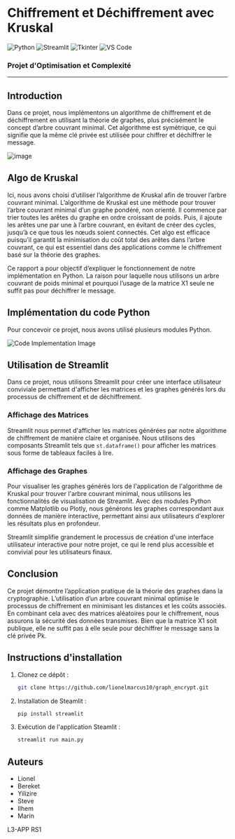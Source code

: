 # Chiffrement et Déchiffrement avec Kruskal

![Python](https://img.shields.io/badge/Python-3.8%2B-blue)
![Streamlit](https://img.shields.io/badge/Streamlit-1.0-red)
![Tkinter](https://img.shields.io/badge/Tkinter-UI-blueviolet)
![VS Code](https://img.shields.io/badge/VS%20Code-Editor-blue)

### Projet d'Optimisation et Complexité

---

## Introduction

Dans ce projet, nous implémentons un algorithme de chiffrement et de déchiffrement en utilisant la théorie de graphes, plus précisément le concept d’arbre couvrant minimal. Cet algorithme est symétrique, ce qui signifie que la même clé privée est utilisée pour chiffrer et déchiffrer le message.

![image](https://github.com/ilhem033/projet/assets/171623069/bd3e66eb-aa3c-492a-a9ed-a45c25e9eaff)

## Algo de Kruskal

Ici, nous avons choisi d’utiliser l’algorithme de Kruskal afin de trouver l’arbre couvrant minimal. L’algorithme de Kruskal est une méthode pour trouver l’arbre couvrant minimal d’un graphe pondéré, non orienté. Il commence par trier toutes les arêtes du graphe en ordre croissant de poids. Puis, il ajoute les arêtes une par une à l’arbre couvrant, en évitant de créer des cycles, jusqu’à ce que tous les nœuds soient connectés. Cet algo est efficace puisqu’il garantit la minimisation du coût total des arêtes dans l’arbre couvrant, ce qui est essentiel dans des applications comme le chiffrement basé sur la théorie des graphes.

Ce rapport a pour objectif d’expliquer le fonctionnement de notre implémentation en Python. La raison pour laquelle nous utilisons un arbre couvrant de poids minimal et pourquoi l’usage de la matrice X1 seule ne suffit pas pour déchiffrer le message.

## Implémentation du code Python

Pour concevoir ce projet, nous avons utilisé plusieurs modules Python.

![Code Implementation Image](path_to_image)

## Utilisation de Streamlit

Dans ce projet, nous utilisons Streamlit pour créer une interface utilisateur conviviale permettant d'afficher les matrices et les graphes générés lors du processus de chiffrement et de déchiffrement.

### Affichage des Matrices

Streamlit nous permet d'afficher les matrices générées par notre algorithme de chiffrement de manière claire et organisée. Nous utilisons des composants Streamlit tels que `st.dataframe()` pour afficher les matrices sous forme de tableaux faciles à lire.

### Affichage des Graphes

Pour visualiser les graphes générés lors de l'application de l'algorithme de Kruskal pour trouver l'arbre couvrant minimal, nous utilisons les fonctionnalités de visualisation de Streamlit. Avec des modules Python comme Matplotlib ou Plotly, nous générons les graphes correspondant aux données de manière interactive, permettant ainsi aux utilisateurs d'explorer les résultats plus en profondeur.

Streamlit simplifie grandement le processus de création d'une interface utilisateur interactive pour notre projet, ce qui le rend plus accessible et convivial pour les utilisateurs finaux.

## Conclusion

Ce projet démontre l’application pratique de la théorie des graphes dans la cryptographie. L’utilisation d’un arbre couvrant minimal optimise le processus de chiffrement en minimisant les distances et les coûts associés. En combinant cela avec des matrices aléatoires pour le chiffrement, nous assurons la sécurité des données transmises. Bien que la matrice X1 soit publique, elle ne suffit pas à elle seule pour déchiffrer le message sans la clé privée Pk.

## Instructions d'installation

1. Clonez ce dépôt :
   ```bash
   git clone https://github.com/lionelmarcus10/graph_encrypt.git
   ```
2. Installation de Steamlit :
   ```bash
   pip install streamlit
   ```
3. Exécution de l'application Steamlit :
   ```bash
   streamlit run main.py
   ```

## Auteurs

- Lionel
- Bereket
- Yilizire
- Steve
- Ilhem
- Marin

L3-APP RS1
